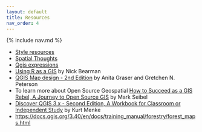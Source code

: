 ```yaml
---
layout: default
title: Resources
nav_order: 4
---
```


{% include nav.md %}

- [Style resources](https://hub.qgis.org/styles/)  
- [Spatial Thoughts](https://spatialthoughts.com/learning-paths/)  
- [Qgis expressions](https://www.youtube.com/watch?v=h-mpUkwDdOQ)  
- [Using R as a GIS](https://locatepress.com/book/rgis) by Nick Bearman  
- [QGIS Map design - 2nd Edition](https://locatepress.com/book/qmd2) by Anita Graser and Gretchen N. Peterson  
- To learn more about Open Source Geospatial [How to Succeed as a GIS Rebel, A Journey to Open Source GIS](https://locatepress.com/book/osgis) by Mark Seibel  
- [Discover QGIS 3.x - Second Edition, A Workbook for Classroom or Independent Study](https://locatepress.com/book/dq32) by Kurt Menke  
- https://docs.qgis.org/3.40/en/docs/training_manual/forestry/forest_maps.html  
